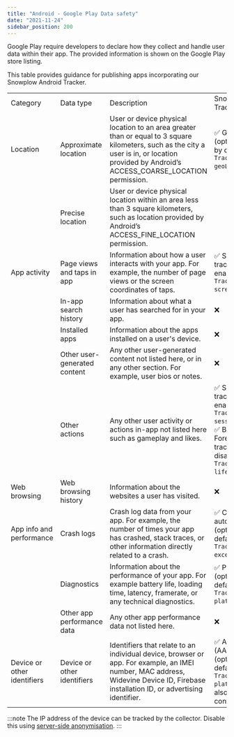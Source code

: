 ```yaml
---
title: "Android - Google Play Data safety"
date: "2021-11-24"
sidebar_position: 200
---
```


Google Play require developers to declare how they collect and handle user data within their app. The provided information is shown on the Google Play store listing.

This table provides guidance for publishing apps incorporating our Snowplow Android Tracker.

<table><tbody><tr><td>Category</td><td>Data type</td><td>Description</td><td>Snowplow Android TrackerFeature</td></tr><tr><td>Location</td><td>Approximate location</td><td>User or device physical location to an area greater than or equal to 3 square kilometers, such as the city a user is in, or location provided by Android’s ACCESS_COARSE_LOCATION permission.</td><td>✅ Geolocation context (optional and disabled by default in <code>TrackerConfiguration</code> <code>geoLocationContext</code>)</td></tr><tr><td></td><td>Precise location</td><td>User or device physical location within an area less than 3 square kilometers, such as location provided by Android’s ACCESS_FINE_LOCATION permission.</td><td></td></tr><tr><td>App activity</td><td>Page views and taps in app</td><td>Information about how a user interacts with your app. For example, the number of page views or the screen coordinates of taps.</td><td>✅ ScreenView automatic tracking (optional but enabled by default in <code>TrackerConfiguration</code> <code>screenViewAutotracking</code>)</td></tr><tr><td></td><td>In-app search history</td><td>Information about what a user has searched for in your app.</td><td>❌</td></tr><tr><td></td><td>Installed apps</td><td>Information about the apps installed on a user's device.</td><td>❌</td></tr><tr><td></td><td>Other user-generated content</td><td>Any other user-generated content not listed here, or in any other section. For example, user bios or notes.</td><td>❌</td></tr><tr><td></td><td>Other actions</td><td>Any other user activity or actions in-app not listed here such as gameplay and likes.</td><td>✅ Session automatic tracking (optional but enabled by default in <code>TrackerConfiguration</code> <code>sessionContext</code>)<br/>✅ Background–Foreground transition tracking (optional and disabled by default in <code>TrackerConfiguration</code> <code>lifecycleAutotracking</code>)</td></tr><tr><td>Web browsing</td><td>Web browsing history</td><td>Information about the websites a user has visited.</td><td>❌</td></tr><tr><td>App info and performance</td><td>Crash logs</td><td>Crash log data from your app. For example, the number of times your app has crashed, stack traces, or other information directly related to a crash.</td><td>✅ Crash reporting automatic tracking (optional but enabled by default in <code>TrackerConfiguration</code> <code>exceptionAutotracking</code>)</td></tr><tr><td></td><td>Diagnostics</td><td>Information about the performance of your app. For example battery life, loading time, latency, framerate, or any technical diagnostics.</td><td>✅ Platform context (optional but enabled by default in <code>TrackerConfiguration</code> <code>platformContext</code>)</td></tr><tr><td></td><td>Other app performance data</td><td>Any other app performance data not listed here.</td><td>❌</td></tr><tr><td>Device or other identifiers</td><td>Device or other identifiers</td><td>Identifiers that relate to an individual device, browser or app. For example, an IMEI number, MAC address, Widevine Device ID, Firebase installation ID, or advertising identifier.</td><td>✅ Advertising identifier (AAID, also called IDFA) (optional, enabled by default as part of <code>TrackerConfiguration</code> <code>platformContext</code> but also requires extra configuration)</td></tr></tbody></table>

:::note
The IP address of the device can be tracked by the collector. Disable this using [server-side anonymisation](docs/collecting-data/collecting-from-own-applications/mobile-trackers/anonymous-tracking/index.md).
:::
